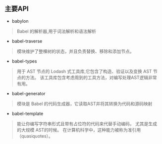##  主要API

* babylon 
>  Babel 的解析器,用于词法解析和语法解析

* babel-traverse
>  模块维护了整棵树的状态，并且负责替换、移除和添加节点。

* babel-types
>  用于 AST 节点的 Lodash 式工具库,它包含了构造、验证以及变换 AST 节点的方法。 该工具库包含考虑周到的工具方法，对编写处理AST逻辑非常有用。

* babel-generator
> 模块是 Babel 的代码生成器，它读取AST并将其转换为代码和源码映射

* babel-template
> 能让你编写字符串形式且带有占位符的代码来代替手动编码， 尤其是生成的大规模 AST的时候。 在计算机科学中，这种能力被称为准引用（quasiquotes）。